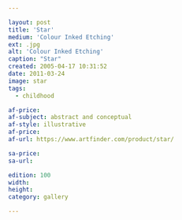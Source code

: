 ```yaml
---

layout: post
title: 'Star'
medium: 'Colour Inked Etching'
ext: .jpg
alt: 'Colour Inked Etching'
caption: "Star"
created: 2005-04-17 10:31:52
date: 2011-03-24
image: star
tags:
  - childhood

af-price:
af-subject: abstract and conceptual
af-style: illustrative
af-price:
af-url: https://www.artfinder.com/product/star/

sa-price:
sa-url:

edition: 100
width:
height:
category: gallery

---
```

